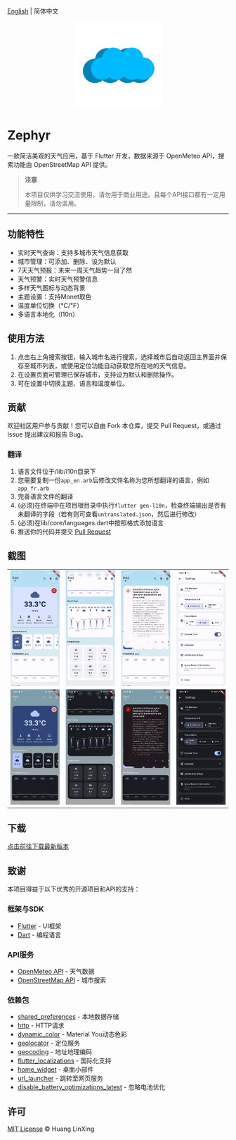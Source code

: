 [English](README.md) | 简体中文

<p align="center">
  <a href="https://github.com/LanceHuang245/Zephyr">
    <img src="./public/zephyr.png" height="200"/>
  </a>
</p>

# Zephyr

一款简洁美观的天气应用，基于 Flutter 开发，数据来源于 OpenMeteo API，搜索功能由 OpenStreetMap API 提供。
> **注意**
> 
> 本项目仅供学习交流使用，请勿用于商业用途。且每个API接口都有一定用量限制，请勿滥用。
---
## 功能特性
- 实时天气查询：支持多城市天气信息获取
- 城市管理：可添加、删除、设为默认
- 7天天气预报：未来一周天气趋势一目了然
- 天气预警：实时天气预警信息
- 多样天气图标与动态背景
- 主题设置：支持Monet取色
- 温度单位切换（℃/℉）
- 多语言本地化（l10n）

## 使用方法
1. 点击右上角搜索按钮，输入城市名进行搜索，选择城市后自动返回主界面并保存至城市列表，或使用定位功能自动获取您所在地的天气信息。
2. 在设置页面可管理已保存城市，支持设为默认和删除操作。
3. 可在设置中切换主题、语言和温度单位。

## 贡献
欢迎社区用户参与贡献！您可以自由 Fork 本仓库，提交 Pull Request，或通过 Issue 提出建议和报告 Bug。

### 翻译
1. 语言文件位于/lib/l10n目录下
2. 您需要复制一份`app_en.arb`后修改文件名称为您所想翻译的语言，例如`app_fr.arb`
3. 完善语言文件的翻译
4. (必须)在终端中在项目根目录中执行`flutter gen-l10n`，检查终端输出是否有未翻译的字段（若有则可查看`untranslated.json`，然后进行修改）
5. (必须)在lib/core/languages.dart中按照格式添加语言
6. 推送你的代码并提交 [Pull Request](https://github.com/ClaretWheel1481/Zephyr/pulls)

## 截图
<table>
  <tr>
    <td><img src="./public/sample_main_light.png" width="200"/></td>
    <td><img src="./public/sample_main2_light.png" width="200"/></td>
    <td><img src="./public/sample_main_alert_light.png" width="200"/></td>
    <td><img src="./public/sample_settings_light.png" width="200"/></td>
  </tr>
  <tr>
    <td><img src="./public/sample_main_dark.png" width="200"/></td>
    <td><img src="./public/sample_main2_dark.png" width="200"/></td>
    <td><img src="./public/sample_main_alert_dark.png" width="200"/></td>
    <td><img src="./public/sample_settings_dark.png" width="200"/></td>
  </tr>
</table>

## 下载
[点击前往下载最新版本](https://github.com/ClaretWheel1481/Zephyr/releases/latest)

## 致谢
本项目得益于以下优秀的开源项目和API的支持：

### 框架与SDK
- [Flutter](https://flutter.dev/) - UI框架
- [Dart](https://dart.dev/) - 编程语言

### API服务
- [OpenMeteo API](https://open-meteo.com/) - 天气数据
- [OpenStreetMap API](https://www.openstreetmap.org/) - 城市搜索

### 依赖包
- [shared_preferences](https://pub.dev/packages/shared_preferences) - 本地数据存储
- [http](https://pub.dev/packages/http) - HTTP请求
- [dynamic_color](https://pub.dev/packages/dynamic_color) - Material You动态色彩
- [geolocator](https://pub.dev/packages/geolocator) - 定位服务
- [geocoding](https://pub.dev/packages/geocoding) - 地址地理编码
- [flutter_localizations](https://flutter.dev/docs/development/accessibility-and-localization/internationalization) - 国际化支持
- [home_widget](https://pub.dev/packages/home_widget) - 桌面小部件
- [url_launcher](https://pub.dev/packages/url_launcher) - 跳转至网页服务
- [disable_battery_optimizations_latest](https://pub.dev/packages/disable_battery_optimizations_latest) - 忽略电池优化

## 许可
[MIT License](LICENSE) © Huang LinXing